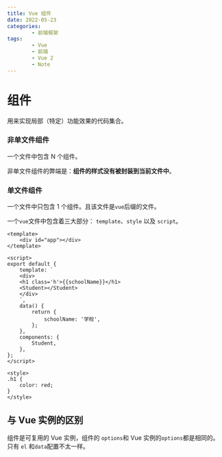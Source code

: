 ```yaml
---
title: Vue 组件
date: 2022-05-23
categories:
        - 前端框架
tags:
        - Vue
        - 前端
        - Vue 2
        - Note
---
```


# 组件

用来实现局部（特定）功能效果的代码集合。

### 非单文件组件

一个文件中包含 N 个组件。

非单文件组件的弊端是：**组件的样式没有被封装到当前文件中**。

### 单文件组件

一个文件中只包含 1 个组件。且该文件是`vue`后缀的文件。

一个`vue`文件中包含着三大部分： `template`、`style` 以及 `script`。

```vue
<template>
	<div id="app"></div>
</template>

<script>
export default {
	template: `
    <div>
    <h1 class='h'>{{schoolName}}</h1>
    <Student></Student>
    </div>
    `,
	data() {
		return {
			schoolName: '学校',
		};
	},
	components: {
		Student,
	},
};
</script>

<style>
.h1 {
	color: red;
}
</style>
```

## 与 Vue 实例的区别

组件是可复用的 Vue 实例，组件的 `options`和 Vue 实例的`options`都是相同的。只有 `el` 和`data`配置不太一样。
